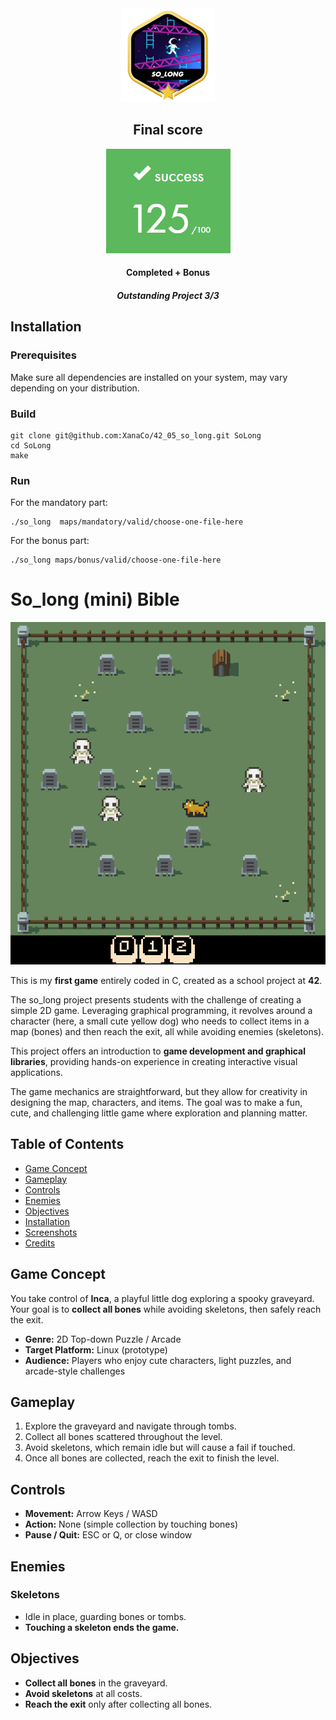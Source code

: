 
<div align=center>
<img src=https://github.com/Xanaco/42_00_Ressources/blob/main/so_longm.png alt=Xanaco's 42Project Badge/>
<h2>Final score</h2>
<img src=https://github.com/Xanaco/42_00_Ressources/blob/main/125Grade.png alt=Xanaco's 42Project Score/>
<h4>Completed + Bonus</h4>
<h5>Outstanding Project 3/3</h5>
</div>

## Installation

### Prerequisites
Make sure all dependencies are installed on your system, may vary depending on your distribution.

### Build
```
git clone git@github.com:XanaCo/42_05_so_long.git SoLong
cd SoLong
make
```

### Run
For the mandatory part:
```
./so_long  maps/mandatory/valid/choose-one-file-here
```
For the bonus part:
```
./so_long maps/bonus/valid/choose-one-file-here
```
# So_long (mini) Bible

<div align=center>
<img src=https://github.com/Xanaco/42_00_Ressources/blob/main/screenshots/So_long.png alt=SOLONG Title Screenshot/>
</div>

This is my **first game** entirely coded in C, created as a school project at **42**.

The so_long project presents students with the challenge of creating a simple 2D game. Leveraging graphical programming, it revolves around a character (here, a small cute yellow dog) who needs to collect items in a map (bones) and then reach the exit, all while avoiding enemies (skeletons).  

This project offers an introduction to **game development and graphical libraries**, providing hands-on experience in creating interactive visual applications.  

The game mechanics are straightforward, but they allow for creativity in designing the map, characters, and items. The goal was to make a fun, cute, and challenging little game where exploration and planning matter.

## Table of Contents
- [Game Concept](#game-concept)
- [Gameplay](#gameplay)
- [Controls](#controls)
- [Enemies](#enemies)
- [Objectives](#objectives)
- [Installation](#installation)
- [Screenshots](#screenshots)
- [Credits](#credits)

## Game Concept

You take control of **Inca**, a playful little dog exploring a spooky graveyard. Your goal is to **collect all bones** while avoiding skeletons, then safely reach the exit.  

- **Genre:** 2D Top-down Puzzle / Arcade  
- **Target Platform:** Linux (prototype) 
- **Audience:** Players who enjoy cute characters, light puzzles, and arcade-style challenges

## Gameplay

1. Explore the graveyard and navigate through tombs.  
2. Collect all bones scattered throughout the level.  
3. Avoid skeletons, which remain idle but will cause a fail if touched.  
4. Once all bones are collected, reach the exit to finish the level.  

## Controls

- **Movement:** Arrow Keys / WASD  
- **Action:** None (simple collection by touching bones)  
- **Pause / Quit:** ESC or Q, or close window  

## Enemies

### Skeletons
- Idle in place, guarding bones or tombs.  
- **Touching a skeleton ends the game.**

## Objectives

- **Collect all bones** in the graveyard.  
- **Avoid skeletons** at all costs.  
- **Reach the exit** only after collecting all bones.  


